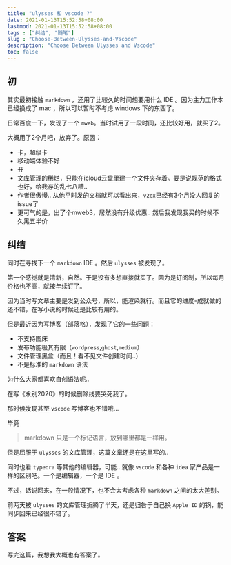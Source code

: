 ```yaml
---
title: "ulysses 和 vscode ?"
date: 2021-01-13T15:52:58+08:00
lastmod: 2021-01-13T15:52:58+08:00
tags : ["纠结", "随笔"]
slug : "Choose-Between-Ulysses-and-Vscode"
description: "Choose Between Ulysses and Vscode"
toc: false
---
```


## 初

其实最初接触 `markdown` ，还用了比较久的时间想要用什么 IDE 。因为主力工作本已经换成了 mac ，所以可以暂时不考虑 windows 下的东西了。

日常百度一下，发现了一个 `mweb`。当时试用了一段时间，还比较好用，就买了2。

大概用了2个月吧，放弃了。原因：

* 卡，超级卡
* 移动端体验不好
* 丑
* 文库管理的稀烂，只能在icloud云盘里建一个文件夹存着。要是说规范的格式也好，给我存的乱七八糟..
* 作者很傲慢.. 从他平时发的文档就可以看出来，`v2ex`已经有3个月没人回复的issue了
* 更可气的是，出了个mweb3，居然没有升级优惠.. 然后我发现我买的时候不久黑五半价

## 纠结

同时在寻找下一个 `markdown` IDE 。然后 `ulysses` 被发现了。

第一个感觉就是清新，自然。于是没有多想直接就买了。因为是订阅制，所以每月价格也不高，就按年续订了。

因为当时写文章主要是发到公众号，所以，能渲染就行。而且它的进度-成就做的还不错，在写小说的时候还是比较有用的。

但是最近因为写博客（部落格），发现了它的一些问题：

* 不支持图床
* 发布功能极其有限（`wordpress`,`ghost`,`medium`）
* 文件管理黑盒（而且！看不见文件创建时间..）
* 不是标准的 `markdown` 语法

为什么大家都喜欢自创语法呢..

在写《永别2020》的时候删除线要哭死我了。

那时候发现甚至 `vscode` 写博客也不错哦…

毕竟

> markdown 只是一个标记语言，放到哪里都是一样用。

但是屈服于 `ulysses` 的文库管理，这篇文章还是在这里写的..

同时也看 `typeora` 等其他的编辑器，可能.. 就像 `vscode` 和各种 `idea` 家产品是一样的区别吧。一个是编辑器，一个是 IDE 。

不过，话说回来，在一般情况下，也不会太考虑各种 `markdown` 之间的太大差别。

前两天被 `ulysses` 的文库管理折腾了半天，还是归咎于自己换 `Apple ID` 的锅，能同步回来已经很不错了。

## 答案

写完这篇，我想我大概也有答案了。
